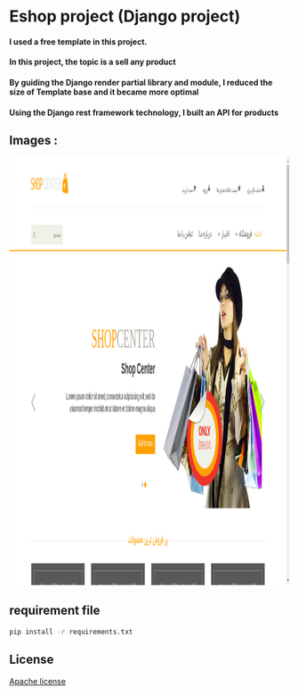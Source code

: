 # Eshop project (Django project)

#### I used a free template in this project.
#### In this project, the topic is a sell any product
#### By guiding the Django render partial library and module, I reduced the size of Template base and it became more optimal
#### Using the Django rest framework technology, I built an API for products

## Images : 

<img src="/static/images/readme_images/home_page_full.png" alt="Alt text" title="Home Page" width="1366" height="768">

## requirement file
```bash
pip install -r requirements.txt
```

## License

[Apache license](https://www.apache.org/licenses/)